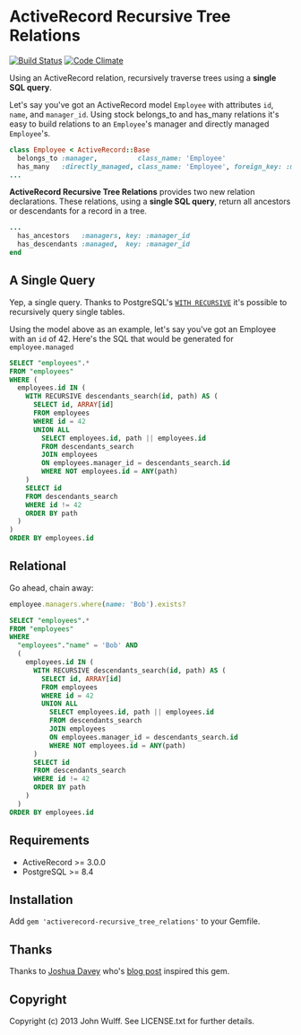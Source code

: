 # ActiveRecord Recursive Tree Relations

[![Build Status](https://travis-ci.org/jwulff/activerecord-recursive_tree_relations.png?branch=master)](https://travis-ci.org/jwulff/activerecord-recursive_tree_relations)
[![Code Climate](https://codeclimate.com/github/jwulff/activerecord-recursive_tree_relations.png)](https://codeclimate.com/github/jwulff/activerecord-recursive_tree_relations)

Using an ActiveRecord relation, recursively traverse trees using a 
**single SQL query**.

Let's say you've got an ActiveRecord model `Employee` with attributes `id`, 
`name`, and `manager_id`. Using stock belongs_to and has_many relations it's 
easy to build relations to an `Employee`'s manager and directly managed 
`Employee`'s.

```ruby
class Employee < ActiveRecord::Base
  belongs_to :manager,          class_name: 'Employee'
  has_many   :directly_managed, class_name: 'Employee', foreign_key: :manager_id
...
```

**ActiveRecord Recursive Tree Relations** provides two new relation 
declarations. These relations, using a **single SQL query**, return all 
ancestors or descendants for a record in a tree.

```ruby
...
  has_ancestors   :managers, key: :manager_id
  has_descendants :managed,  key: :manager_id
end
```

## A Single Query

Yep, a single query. Thanks to PostgreSQL's [`WITH RECURSIVE`](http://www.postgresql.org/docs/9.2/static/queries-with.html)
it's possible to recursively query single tables.

Using the model above as an example, let's say you've got an Employee with an 
`id` of 42. Here's the SQL that would be generated for `employee.managed`
```sql
SELECT "employees".* 
FROM "employees" 
WHERE (
  employees.id IN (
    WITH RECURSIVE descendants_search(id, path) AS (
      SELECT id, ARRAY[id]
      FROM employees
      WHERE id = 42
      UNION ALL
        SELECT employees.id, path || employees.id
        FROM descendants_search
        JOIN employees
        ON employees.manager_id = descendants_search.id
        WHERE NOT employees.id = ANY(path)
    )
    SELECT id
    FROM descendants_search
    WHERE id != 42
    ORDER BY path
  )
)
ORDER BY employees.id
```


## Relational

Go ahead, chain away:
```ruby
employee.managers.where(name: 'Bob').exists?
```
```sql
SELECT "employees".* 
FROM "employees" 
WHERE 
  "employees"."name" = 'Bob' AND 
  (
    employees.id IN (
      WITH RECURSIVE descendants_search(id, path) AS (
        SELECT id, ARRAY[id]
        FROM employees
        WHERE id = 42
        UNION ALL
          SELECT employees.id, path || employees.id
          FROM descendants_search
          JOIN employees
          ON employees.manager_id = descendants_search.id
          WHERE NOT employees.id = ANY(path)
      )
      SELECT id
      FROM descendants_search
      WHERE id != 42
      ORDER BY path
    )
  )
ORDER BY employees.id
```


## Requirements
* ActiveRecord >= 3.0.0
* PostgreSQL >= 8.4


## Installation

Add `gem 'activerecord-recursive_tree_relations'` to your Gemfile.


## Thanks

Thanks to [Joshua Davey](https://github.com/jgdavey) who's 
[blog post](http://hashrocket.com/blog/posts/recursive-sql-in-activerecord) 
inspired this gem.


## Copyright

Copyright (c) 2013 John Wulff. See LICENSE.txt for
further details.
